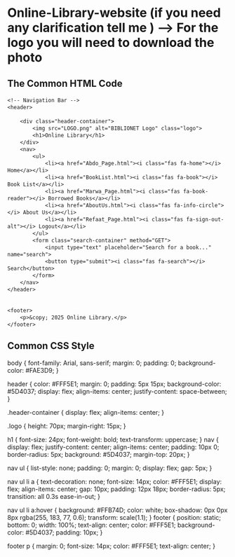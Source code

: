 # Online-Library-website    (if you need any clarification tell me <Marwan>) --> For the logo you will need to download the photo
## The Common HTML Code 
<html lang="en">
<head>
    <meta charset="UTF-8">
    <meta name="viewport" content="width=device-width, initial-scale=1.0">
    <title>Book List - Online Library</title>
    <link rel="stylesheet" href="styles.css"> 
    <link rel="stylesheet" href="https://cdnjs.cloudflare.com/ajax/libs/font-awesome/6.4.2/css/all.min.css">

</head>
<body>

    <!-- Navigation Bar -->
    <header>
        
        <div class="header-container">
            <img src="LOGO.png" alt="BIBLIONET Logo" class="logo">
            <h1>Online Library</h1>
        </div>
        <nav>
            <ul>
                <li><a href="Abdo_Page.html"><i class="fas fa-home"></i> Home</a></li>
                <li><a href="BookList.html"><i class="fas fa-book"></i> Book List</a></li>
                <li><a href="Marwa_Page.html"><i class="fas fa-book-reader"></i> Borrowed Books</a></li>
                <li><a href="AboutUs.html"><i class="fas fa-info-circle"></i> About Us</a></li>
                <li><a href="Refaat_Page.html"><i class="fas fa-sign-out-alt"></i> Logout</a></li>
            </ul>
            <form class="search-container" method="GET">
                <input type="text" placeholder="Search for a book..." name="search">
                <button type="submit"><i class="fas fa-search"></i> Search</button>
            </form>
        </nav>
    </header>


    <footer>
        <p>&copy; 2025 Online Library.</p>
    </footer>

</body>
</html>

## Common CSS Style
body {
    font-family: Arial, sans-serif;
    margin: 0;
    padding: 0;
    background-color: #FAE3D9; 
}

header {
    color: #FFF5E1; 
    margin: 0;
    padding: 5px 15px;
    background-color: #5D4037;
    display: flex;
    align-items: center;
    justify-content: space-between;
}

.header-container {
    display: flex;
    align-items: center;
}

.logo {
    height: 70px; 
    margin-right: 15px;
}

h1 {
    font-size: 24px;
    font-weight: bold;
    text-transform: uppercase;
}
nav {
    display: flex;
    justify-content: center;
    align-items: center;
    padding: 10px 0;
    border-radius: 5px;
    background: #5D4037; 
    margin-top: 20px;
}

nav ul {
    list-style: none;
    padding: 0;
    margin: 0;
    display: flex;
    gap: 5px;
}

nav ul li a {
    text-decoration: none;
    font-size: 14px;
    color: #FFF5E1; 
    display: flex;
    align-items: center;
    gap: 10px;
    padding: 12px 18px;
    border-radius: 5px;
    transition: all 0.3s ease-in-out;
}


nav ul li a:hover {
    background: #FFB74D; 
    color: white;
    box-shadow: 0px 0px 8px rgba(255, 183, 77, 0.6);
    transform: scale(1.1); 
}
footer {
    position: static;
    bottom: 0;
    width: 100%;
    text-align: center;
    color: #FFF5E1; 
    background-color: #5D4037; 
    padding: 10px;
}

footer p {
    margin: 0;
    font-size: 14px;
    color: #FFF5E1;
    text-align: center;
}
